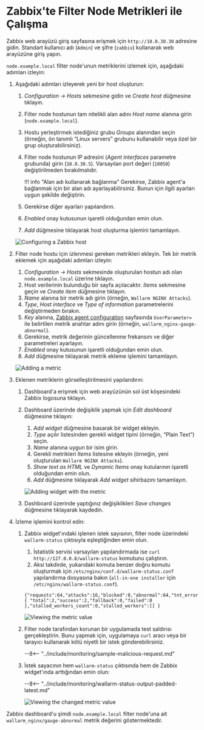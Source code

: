 [img-zabbix-hosts]:           ../../images/monitoring/zabbix-hosts.png
[img-zabbix-items]:           ../../images/monitoring/zabbix-items.png
[img-zabbix-widget]:          ../../images/monitoring/zabbix-widget.png
[img-global-view-0]:          ../../images/monitoring/global-view-0-value.png
[img-global-view-16]:         ../../images/monitoring/global-view-16-value.png

[doc-zabbix-parameters]:      collectd-zabbix.md#4-add-custom-parameters-to-the-zabbix-agent-configuration-file-on-the-filter-node-host-to-get-the-metrics-you-need

#   Zabbix'te Filter Node Metrikleri ile Çalışma

Zabbix web arayüzü giriş sayfasına erişmek için `http://10.0.30.30` adresine gidin. Standart kullanıcı adı (`Admin`) ve şifre (`zabbix`) kullanarak web arayüzüne giriş yapın. 

`node.example.local` filter node'unun metriklerini izlemek için, aşağıdaki adımları izleyin:

1.  Aşağıdaki adımları izleyerek yeni bir host oluşturun:
    1.  *Configuration → Hosts* sekmesine gidin ve *Create host* düğmesine tıklayın.
    2.  Filter node hostunun tam nitelikli alan adını *Host name* alanına girin (`node.example.local`).
    3.  Hostu yerleştirmek istediğiniz grubu *Groups* alanından seçin (örneğin, ön tanımlı “Linux servers” grubunu kullanabilir veya özel bir grup oluşturabilirsiniz).
    4.  Filter node hostunun IP adresini (*Agent interfaces* parametre grubunda) girin (`10.0.30.5`). Varsayılan port değeri (`10050`) değiştirilmeden bırakılmalıdır.
      
        
        !!! info "Alan adı kullanarak bağlanma"
            Gerekirse, Zabbix agent'a bağlanmak için bir alan adı ayarlayabilirsiniz. Bunun için ilgili ayarları uygun şekilde değiştirin.
        
      
    5.  Gerekirse diğer ayarları yapılandırın.
    6.  *Enabled* onay kutusunun işaretli olduğundan emin olun.
    7.  *Add* düğmesine tıklayarak host oluşturma işlemini tamamlayın.
    
    ![Configuring a Zabbix host][img-zabbix-hosts]
   
2.  Filter node hostu için izlenmesi gereken metrikleri ekleyin. Tek bir metrik eklemek için aşağıdaki adımları izleyin:
    1.  *Configuration → Hosts* sekmesinde oluşturulan hostun adı olan `node.example.local` üzerine tıklayın.
    2.  Host verilerinin bulunduğu bir sayfa açılacaktır. *Items* sekmesine geçin ve *Create item* düğmesine tıklayın. 
    3.  *Name* alanına bir metrik adı girin (örneğin, `Wallarm NGINX Attacks`).
    4.  *Type*, *Host interface* ve *Type of information* parametrelerini değiştirmeden bırakın.
    5.  *Key* alanına, [Zabbix agent configuration][doc-zabbix-parameters] sayfasında `UserParameter=` ile belirtilen metrik anahtar adını girin (örneğin, `wallarm_nginx-gauge-abnormal`).
    6.  Gerekirse, metrik değerinin güncellenme frekansını ve diğer parametreleri ayarlayın.
    7.  *Enabled* onay kutusunun işaretli olduğundan emin olun.
    8.  *Add* düğmesine tıklayarak metrik ekleme işlemini tamamlayın.
    
    ![Adding a metric][img-zabbix-items]

3.  Eklenen metriklerin görselleştirilmesini yapılandırın:
    1.  Dashboard'a erişmek için web arayüzünün sol üst köşesindeki Zabbix logosuna tıklayın. 
    2.  Dashboard üzerinde değişiklik yapmak için *Edit dashboard* düğmesine tıklayın:
        1.  *Add widget* düğmesine basarak bir widget ekleyin.
        2.  *Type* açılır listesinden gerekli widget tipini (örneğin, “Plain Text”) seçin.
        3.  *Name* alanına uygun bir isim girin.
        4.  Gerekli metrikleri *Items* listesine ekleyin (örneğin, yeni oluşturulan `Wallarm NGINX Attacks`).
        5.  *Show text as HTML* ve *Dynamic Items* onay kutularının işaretli olduğundan emin olun.
        6.  *Add* düğmesine tıklayarak *Add widget* sihirbazını tamamlayın.
        
        ![Adding widget with the metric][img-zabbix-widget]
      
    3.  Dashboard üzerinde yaptığınız değişiklikleri *Save changes* düğmesine tıklayarak kaydedin.

4.  İzleme işlemini kontrol edin: 
    1.  Zabbix widget'ındaki işlenen istek sayısının, filter node üzerindeki `wallarm-status` çıktısıyla eşleştiğinden emin olun.
    
        1.  İstatistik servisi varsayılan yapılandırmada ise `curl http://127.0.0.8/wallarm-status` komutunu çalıştırın. 
        2.  Aksi takdirde, yukarıdaki komuta benzer doğru komutu oluşturmak için `/etc/nginx/conf.d/wallarm-status.conf` yapılandırma dosyasına bakın (`all-in-one installer` için `/etc/nginx/wallarm-status.conf`).
        ```
        {"requests":64,"attacks":16,"blocked":0,"abnormal":64,"tnt_errors":0,"api_errors":0,"requests_lost":0,"segfaults":0,"memfaults":0,"softmemfaults":0,"time_detect":0,"db_id":46,"custom_ruleset_id":4,"proton_instances": { "total":2,"success":2,"fallback":0,"failed":0 },"stalled_workers_count":0,"stalled_workers":[] }
        ```

        ![Viewing the metric value][img-global-view-0]

    2.  Filter node tarafından korunan bir uygulamada test saldırısı gerçekleştirin. Bunu yapmak için, uygulamaya `curl` aracı veya bir tarayıcı kullanarak kötü niyetli bir istek gönderebilirsiniz.
        
        --8<-- "../include/monitoring/sample-malicious-request.md"
        
    3.  İstek sayacının hem `wallarm-status` çıktısında hem de Zabbix widget'ında arttığından emin olun:
    
        --8<-- "../include/monitoring/wallarm-status-output-padded-latest.md"

        ![Viewing the changed metric value][img-global-view-16]

Zabbix dashboard'u şimdi `node.example.local` filter node'una ait `wallarm_nginx/gauge-abnormal` metrik değerini göstermektedir.
